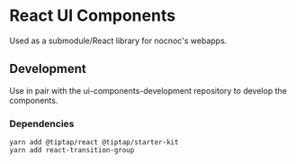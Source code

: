 # React UI Components

Used as a submodule/React library for nocnoc's webapps. 

## Development
Use in pair with the ui-components-development repository to develop the components.

### Dependencies
```
yarn add @tiptap/react @tiptap/starter-kit
yarn add react-transition-group
```